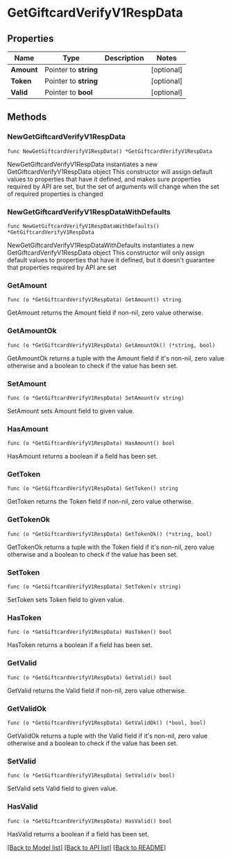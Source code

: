 # GetGiftcardVerifyV1RespData

## Properties

Name | Type | Description | Notes
------------ | ------------- | ------------- | -------------
**Amount** | Pointer to **string** |  | [optional] 
**Token** | Pointer to **string** |  | [optional] 
**Valid** | Pointer to **bool** |  | [optional] 

## Methods

### NewGetGiftcardVerifyV1RespData

`func NewGetGiftcardVerifyV1RespData() *GetGiftcardVerifyV1RespData`

NewGetGiftcardVerifyV1RespData instantiates a new GetGiftcardVerifyV1RespData object
This constructor will assign default values to properties that have it defined,
and makes sure properties required by API are set, but the set of arguments
will change when the set of required properties is changed

### NewGetGiftcardVerifyV1RespDataWithDefaults

`func NewGetGiftcardVerifyV1RespDataWithDefaults() *GetGiftcardVerifyV1RespData`

NewGetGiftcardVerifyV1RespDataWithDefaults instantiates a new GetGiftcardVerifyV1RespData object
This constructor will only assign default values to properties that have it defined,
but it doesn't guarantee that properties required by API are set

### GetAmount

`func (o *GetGiftcardVerifyV1RespData) GetAmount() string`

GetAmount returns the Amount field if non-nil, zero value otherwise.

### GetAmountOk

`func (o *GetGiftcardVerifyV1RespData) GetAmountOk() (*string, bool)`

GetAmountOk returns a tuple with the Amount field if it's non-nil, zero value otherwise
and a boolean to check if the value has been set.

### SetAmount

`func (o *GetGiftcardVerifyV1RespData) SetAmount(v string)`

SetAmount sets Amount field to given value.

### HasAmount

`func (o *GetGiftcardVerifyV1RespData) HasAmount() bool`

HasAmount returns a boolean if a field has been set.

### GetToken

`func (o *GetGiftcardVerifyV1RespData) GetToken() string`

GetToken returns the Token field if non-nil, zero value otherwise.

### GetTokenOk

`func (o *GetGiftcardVerifyV1RespData) GetTokenOk() (*string, bool)`

GetTokenOk returns a tuple with the Token field if it's non-nil, zero value otherwise
and a boolean to check if the value has been set.

### SetToken

`func (o *GetGiftcardVerifyV1RespData) SetToken(v string)`

SetToken sets Token field to given value.

### HasToken

`func (o *GetGiftcardVerifyV1RespData) HasToken() bool`

HasToken returns a boolean if a field has been set.

### GetValid

`func (o *GetGiftcardVerifyV1RespData) GetValid() bool`

GetValid returns the Valid field if non-nil, zero value otherwise.

### GetValidOk

`func (o *GetGiftcardVerifyV1RespData) GetValidOk() (*bool, bool)`

GetValidOk returns a tuple with the Valid field if it's non-nil, zero value otherwise
and a boolean to check if the value has been set.

### SetValid

`func (o *GetGiftcardVerifyV1RespData) SetValid(v bool)`

SetValid sets Valid field to given value.

### HasValid

`func (o *GetGiftcardVerifyV1RespData) HasValid() bool`

HasValid returns a boolean if a field has been set.


[[Back to Model list]](../README.md#documentation-for-models) [[Back to API list]](../README.md#documentation-for-api-endpoints) [[Back to README]](../README.md)


